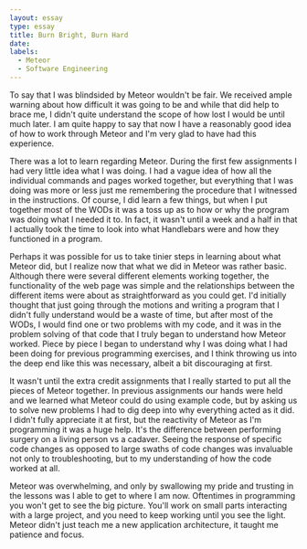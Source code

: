 ```yaml
---
layout: essay
type: essay
title: Burn Bright, Burn Hard
date:
labels:
  - Meteor
  - Software Engineering
---
```


To say that I was blindsided by Meteor wouldn't be fair. We received ample warning about how difficult it was going to be and while that did help to brace me, I didn't quite understand the scope of how lost I would be until much later. I am quite happy to say that now I have a reasonably good idea of how to work through Meteor and I'm very glad to have had this experience.

There was a lot to learn regarding Meteor. During the first few assignments I had very little idea what I was doing. I had a vague idea of how all the individual commands and pages worked together, but everything that I was doing was more or less just me remembering the procedure that I witnessed in the instructions. Of course, I did learn a few things, but when I put together most of the WODs it was a toss up as to how or why the program was doing what I needed it to. In fact, it wasn't until a week and a half in that I actually took the time to look into what Handlebars were and how they functioned in a program. 

Perhaps it was possible for us to take tinier steps in learning about what Meteor did, but I realize now that what we did in Meteor was rather basic. Although there were several different elements working together, the functionality of the web page was simple and the relationships between the different items were about as straightforward as you could get. I'd initially thought that just going through the motions and writing a program that I didn't fully understand would be a waste of time, but after most of the WODs, I would find one or two problems with my code, and it was in the problem solving of that code that I truly began to understand how Meteor worked. Piece by piece I began to understand why I was doing what I had been doing for previous programming exercises, and I think throwing us into the deep end like this was necessary, albeit a bit discouraging at first.

It wasn't until the extra credit assignments that I really started to put all the pieces of Meteor together. In previous assignments our hands were held and we learned what Meteor could do using example code, but by asking us to solve new problems I had to dig deep into why everything acted as it did. I didn't fully appreciate it at first, but the reactivity of Meteor as I'm programming it was a huge help. It's the difference between performing surgery on a living person vs a cadaver. Seeing the response of specific code changes as opposed to large swaths of code changes was invaluable not only to troubleshooting, but to my understanding of how the code worked at all.

Meteor was overwhelming, and only by swallowing my pride and trusting in the lessons was I able to get to where I am now. Oftentimes in programming you won't get to see the big picture. You'll work on small parts interacting with a large project, and you need to keep working until you see the light. Meteor didn't just teach me a new application architecture, it taught me patience and focus.

